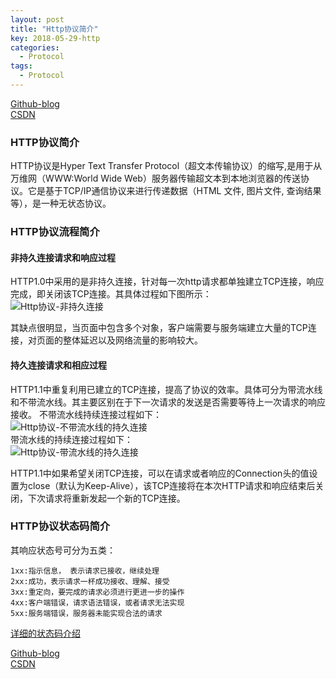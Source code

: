 ```yaml
---
layout: post
title: "Http协议简介"
key: 2018-05-29-http
categories:
  - Protocol
tags:
  - Protocol
---
```


[Github-blog](https://xftony.github.io/docker/2018/05/04/Http协议简介.html)    
[CSDN](https://blog.csdn.net/xftony)  

### HTTP协议简介    
HTTP协议是Hyper Text Transfer Protocol（超文本传输协议）的缩写,是用于从万维网（WWW:World Wide Web）服务器传输超文本到本地浏览器的传送协议。它是基于TCP/IP通信协议来进行传递数据（HTML 文件, 图片文件, 查询结果等），是一种无状态协议。
<!--more-->  
### HTTP协议流程简介  
#### 非持久连接请求和响应过程  
HTTP1.0中采用的是非持久连接，针对每一次http请求都单独建立TCP连接，响应完成，即关闭该TCP连接。其具体过程如下图所示：  
![Http协议-非持久连接](https://raw.githubusercontent.com/xftony/xftony.github.io/master/_images/2018-05-29-Http协议-非持久连接.png)  

其缺点很明显，当页面中包含多个对象，客户端需要与服务端建立大量的TCP连接，对页面的整体延迟以及网络流量的影响较大。

#### 持久连接请求和相应过程  
HTTP1.1中重复利用已建立的TCP连接，提高了协议的效率。具体可分为带流水线和不带流水线。其主要区别在于下一次请求的发送是否需要等待上一次请求的响应接收。
不带流水线持续连接过程如下：  
![Http协议-不带流水线的持久连接](https://raw.githubusercontent.com/xftony/xftony.github.io/master/_images/2018-05-29-Http协议-不带流水线的持久连接.png)    
带流水线的持续连接过程如下：  
![Http协议-带流水线的持久连接](https://raw.githubusercontent.com/xftony/xftony.github.io/master/_images/2018-05-29-Http协议-带流水线的持久连接.png)    

HTTP1.1中如果希望关闭TCP连接，可以在请求或者响应的Connection头的值设置为close（默认为Keep-Alive），该TCP连接将在本次HTTP请求和响应结束后关闭，下次请求将重新发起一个新的TCP连接。  

### HTTP协议状态码简介  
其响应状态号可分为五类：  

    1xx:指示信息， 表示请求已接收，继续处理  
    2xx:成功，表示请求一杯成功接收、理解、接受  
    3xx:重定向，要完成的请求必须进行更进一步的操作 
    4xx:客户端错误，请求语法错误，或者请求无法实现  
    5xx:服务端错误，服务器未能实现合法的请求  

[详细的状态码介绍](https://baike.baidu.com/item/HTTP%E7%8A%B6%E6%80%81%E7%A0%81/5053660?fr=aladdin)  

[Github-blog](https://xftony.github.io/docker/2018/05/04/Http协议简介.html)    
[CSDN](https://blog.csdn.net/xftony)  
